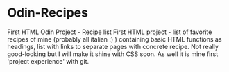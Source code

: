 # Odin-Recipes
First HTML Odin Project - Recipe list
First HTML project - list of favorite recipes of mine (probably all italian :) ) containing basic HTML functions as headings, list with links to separate pages with concrete recipe. Not really good-looking but I will make it shine with CSS soon. As well it is mine first 'project experience' with git. 
